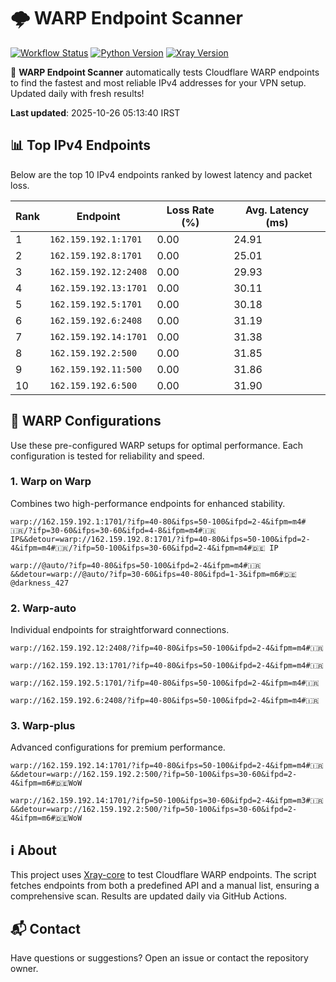 # 🌩️ WARP Endpoint Scanner

[![Workflow Status](https://github.com/Fril66/your-repo/actions/workflows/main.yml/badge.svg)](https://github.com/Fril66/your-repo/actions)
[![Python Version](https://img.shields.io/badge/python-3.10-blue)](https://www.python.org)
[![Xray Version](https://img.shields.io/badge/Xray-v1.8.23-blue)](https://github.com/XTLS/Xray-core)

🚀 **WARP Endpoint Scanner** automatically tests Cloudflare WARP endpoints to find the fastest and most reliable IPv4 addresses for your VPN setup. Updated daily with fresh results!

**Last updated**: 2025-10-26 05:13:40 IRST

## 📊 Top IPv4 Endpoints
Below are the top 10 IPv4 endpoints ranked by lowest latency and packet loss.


| Rank | Endpoint | Loss Rate (%) | Avg. Latency (ms) |
|------|----------|---------------|-------------------|
| 1 | `162.159.192.1:1701` | 0.00 | 24.91 |
| 2 | `162.159.192.8:1701` | 0.00 | 25.01 |
| 3 | `162.159.192.12:2408` | 0.00 | 29.93 |
| 4 | `162.159.192.13:1701` | 0.00 | 30.11 |
| 5 | `162.159.192.5:1701` | 0.00 | 30.18 |
| 6 | `162.159.192.6:2408` | 0.00 | 31.19 |
| 7 | `162.159.192.14:1701` | 0.00 | 31.38 |
| 8 | `162.159.192.2:500` | 0.00 | 31.85 |
| 9 | `162.159.192.11:500` | 0.00 | 31.86 |
| 10 | `162.159.192.6:500` | 0.00 | 31.90 |

## 🔗 WARP Configurations
Use these pre-configured WARP setups for optimal performance. Each configuration is tested for reliability and speed.

### 1. Warp on Warp
Combines two high-performance endpoints for enhanced stability.
```mupad
warp://162.159.192.1:1701/?ifp=40-80&ifps=50-100&ifpd=2-4&ifpm=m4#🇮🇷/?ifp=30-60&ifps=30-60&ifpd=4-8&ifpm=m4#🇮🇷 IP&&detour=warp://162.159.192.8:1701/?ifp=40-80&ifps=50-100&ifpd=2-4&ifpm=m4#🇮🇷/?ifp=50-100&ifps=30-60&ifpd=2-4&ifpm=m4#🇩🇪 IP
```

```mupad
warp://@auto/?ifp=40-80&ifps=50-100&ifpd=2-4&ifpm=m4#🇮🇷&&detour=warp://@auto/?ifp=30-60&ifps=40-80&ifpd=1-3&ifpm=m6#🇩🇪@darkness_427
```


### 2. Warp-auto
Individual endpoints for straightforward connections.
```mupad
warp://162.159.192.12:2408/?ifp=40-80&ifps=50-100&ifpd=2-4&ifpm=m4#🇮🇷
```

```mupad
warp://162.159.192.13:1701/?ifp=40-80&ifps=50-100&ifpd=2-4&ifpm=m4#🇮🇷
```

```mupad
warp://162.159.192.5:1701/?ifp=40-80&ifps=50-100&ifpd=2-4&ifpm=m4#🇮🇷
```

```mupad
warp://162.159.192.6:2408/?ifp=40-80&ifps=50-100&ifpd=2-4&ifpm=m4#🇮🇷
```


### 3. Warp-plus
Advanced configurations for premium performance.
```mupad
warp://162.159.192.14:1701/?ifp=40-80&ifps=50-100&ifpd=2-4&ifpm=m4#🇮🇷&&detour=warp://162.159.192.2:500/?ifp=50-100&ifps=30-60&ifpd=2-4&ifpm=m6#🇩🇪WoW
```

```mupad
warp://162.159.192.14:1701/?ifp=50-100&ifps=30-60&ifpd=2-4&ifpm=m3#🇮🇷&&detour=warp://162.159.192.2:500/?ifp=50-100&ifps=30-60&ifpd=2-4&ifpm=m6#🇩🇪WoW
```


## ℹ️ About
This project uses [Xray-core](https://github.com/XTLS/Xray-core) to test Cloudflare WARP endpoints. The script fetches endpoints from both a predefined API and a manual list, ensuring a comprehensive scan. Results are updated daily via GitHub Actions.

## 📬 Contact
Have questions or suggestions? Open an issue or contact the repository owner.

